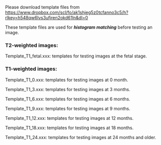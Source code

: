 Please download template files from https://www.dropbox.com/scl/fo/ak1shjeg5z0tcfanno3c5/h?rlkey=h548qw6lvs3ufjren2okd61ln&dl=0

These template files are used for ***histogram matching*** before testing an image. 

### T2-weighted images:
Template_T1_fetal.xxx: templates for testing images at the fetal stage. 

### T1-weighted images:
Template_T1_0.xxx: templates for testing images at 0 month. 

Template_T1_3.xxx: templates for testing images at 3 months.

Template_T1_6.xxx: templates for testing images at 6 months.

Template_T1_9.xxx: templates for testing images at 9 months.

Template_T1_12.xxx: templates for testing images at 12 months.

Template_T1_18.xxx: templates for testing images at 18 months.

Template_T1_24.xxx: templates for testing images at 24 months and older.
